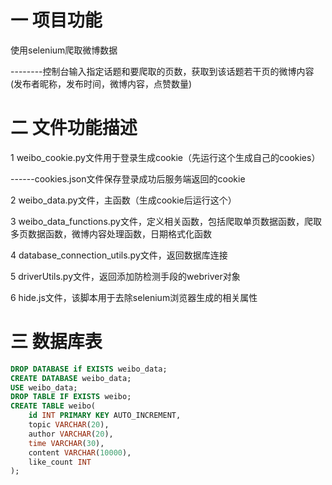

# 一 项目功能

使用selenium爬取微博数据

--------控制台输入指定话题和要爬取的页数，获取到该话题若干页的微博内容(发布者昵称，发布时间，微博内容，点赞数量)

# 二 文件功能描述

1 weibo_cookie.py文件用于登录生成cookie（先运行这个生成自己的cookies）

------cookies.json文件保存登录成功后服务端返回的cookie

2 weibo_data.py文件，主函数（生成cookie后运行这个）

3 weibo_data_functions.py文件，定义相关函数，包括爬取单页数据函数，爬取多页数据函数，微博内容处理函数，日期格式化函数

4 database_connection_utils.py文件，返回数据库连接

5 driverUtils.py文件，返回添加防检测手段的webriver对象

6 hide.js文件，该脚本用于去除selenium浏览器生成的相关属性

# 三 数据库表

```sql
DROP DATABASE if EXISTS weibo_data;
CREATE DATABASE weibo_data;
USE weibo_data;
DROP TABLE IF EXISTS weibo;
CREATE TABLE weibo(
    id INT PRIMARY KEY AUTO_INCREMENT,
 	topic VARCHAR(20),
	author VARCHAR(20),
    time VARCHAR(30),
	content VARCHAR(10000),
	like_count INT
);

```

